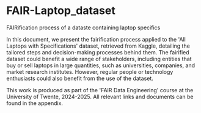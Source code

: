 # FAIR-Laptop_dataset
FAIRification process of a dataste containing laptop specifics

In this document, we present the fairification process applied to the 'All Laptops with Specifications' dataset, retrieved from Kaggle, detailing the tailored steps and decision-making processes behind them. The fairified dataset could benefit a wide range of stakeholders, including entities that buy or sell laptops in large quantities, such as universities, companies, and market research institutes. However, regular people or technology enthusiasts could also benefit from the use of the dataset.


This work is produced as part of the 'FAIR Data Engineering' course at the University of Twente, 2024-2025. All relevant links and documents can be found in the appendix.
